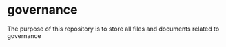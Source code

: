 # governance
The purpose of this repository is to store all files and documents related to governance

